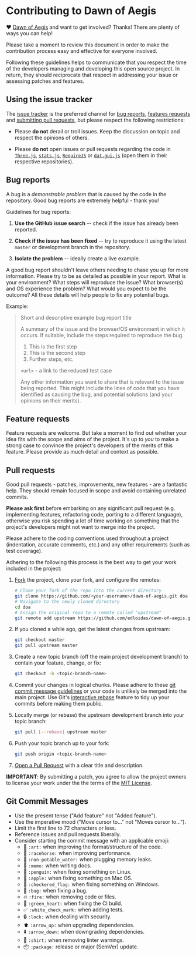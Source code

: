 # Contributing to Dawn of Aegis #

♥ [Dawn of Aegis](https://github.com/edloidas/dawn-of-aegis) and want to get involved?
Thanks! There are plenty of ways you can help!

Please take a moment to review this document in order to make the contribution process easy and effective for everyone involved.

Following these guidelines helps to communicate that you respect the time of the developers managing and developing this open source project. In return, they should reciprocate that respect in addressing your issue or assessing patches and features.

## Using the issue tracker ##

The [issue tracker](https://github.com/edloidas/dawn-of-aegis/issues) is the preferred channel for [bug reports](#bugs), [features requests](#features) and [submitting pull requests](#pull-requests), but please respect the following restrictions:

* Please **do not** derail or troll issues. Keep the discussion on topic and respect the opinions of others.

* Please **do not** open issues or pull requests regarding the code in
	[`Three.js`](https://github.com/mrdoob/three.js),
	[`stats.js`](https://github.com/mrdoob/stats.js),
	[`RequireJS`](https://github.com/jrburke/requirejs) or
	[`dat.gui.js`](https://code.google.com/p/dat-gui/) (open them in their respective repositories).

## Bug reports ##

A bug is a _demonstrable problem_ that is caused by the code in the repository.
Good bug reports are extremely helpful - thank you!

Guidelines for bug reports:

1. **Use the GitHub issue search** -- check if the issue has already been
	 reported.

2. **Check if the issue has been fixed** -- try to reproduce it using the
	 latest `master` or development branch in the repository.

3. **Isolate the problem** -- ideally create a live example.

A good bug report shouldn't leave others needing to chase you up for more information. Please try to be as detailed as possible in your report. What is your environment? What steps will reproduce the issue? What browser(s) and OS experience the problem? What would you expect to be the outcome? All these details will help people to fix any potential bugs.

Example:

> Short and descriptive example bug report title
>
> A summary of the issue and the browser/OS environment in which it occurs. If suitable, include the steps required to reproduce the bug.
>
> 1. This is the first step
> 2. This is the second step
> 3. Further steps, etc.
>
> `<url>` - a link to the reduced test case
>
> Any other information you want to share that is relevant to the issue being reported. This might include the lines of code that you have identified as causing the bug, and potential solutions (and your opinions on their merits).


## Feature requests ##

Feature requests are welcome. But take a moment to find out whether your idea fits with the scope and aims of the project. It's up to *you* to make a strong case to convince the project's developers of the merits of this feature. Please provide as much detail and context as possible.

## Pull requests ##

Good pull requests - patches, improvements, new features - are a fantastic help. They should remain focused in scope and avoid containing unrelated commits.

**Please ask first** before embarking on any significant pull request (e.g. implementing features, refactoring code, porting to a different language), otherwise you risk spending a lot of time working on something that the project's developers might not want to merge into the project.

Please adhere to the coding conventions used throughout a project (indentation, accurate comments, etc.) and any other requirements (such as test coverage).

Adhering to the following this process is the best way to get your work included in the project:

1. [Fork](http://help.github.com/fork-a-repo/) the project, clone your fork,
	 and configure the remotes:

	 ```bash
	 # Clone your fork of the repo into the current directory
	 git clone https://github.com/<your-username>/dawn-of-aegis.git doa
	 # Navigate to the newly cloned directory
	 cd doa
	 # Assign the original repo to a remote called "upstream"
	 git remote add upstream https://github.com/edloidas/dawn-of-aegis.git
	 ```

2. If you cloned a while ago, get the latest changes from upstream:

	 ```bash
	 git checkout master
	 git pull upstream master
	 ```

3. Create a new topic branch (off the main project development branch) to contain your feature, change, or fix:

	 ```bash
	 git checkout -b <topic-branch-name>
	 ```

4. Commit your changes in logical chunks. Please adhere to these [git commit message guidelines](http://tbaggery.com/2008/04/19/a-note-about-git-commit-messages.html) or your code is unlikely be merged into the main project. Use Git's [interactive rebase](https://help.github.com/articles/interactive-rebase) feature to tidy up your commits before making them public.

5. Locally merge (or rebase) the upstream development branch into your topic branch:

	 ```bash
	 git pull [--rebase] upstream master
	 ```

6. Push your topic branch up to your fork:

	 ```bash
	 git push origin <topic-branch-name>
	 ```

7. [Open a Pull Request](https://help.github.com/articles/using-pull-requests/) with a clear title and description.

**IMPORTANT**: By submitting a patch, you agree to allow the project owners to license your work under the the terms of the [MIT License](LICENSE).

## Git Commit Messages ##

* Use the present tense ("Add feature" not "Added feature").
* Use the imperative mood ("Move cursor to..." not "Moves cursor to...").
* Limit the first line to 72 characters or less.
* Reference issues and pull requests liberally.
* Consider starting the commit message with an applicable emoji:
	- :art: `:art:` when improving the format/structure of the code.
	- :racehorse: `:racehorse:` when improving performance.
	- :non-potable_water: `:non-potable_water:` when plugging memory leaks.
	- :memo: `:memo:` when writing docs.
	- :penguin: `:penguin:` when fixing something on Linux.
	- :apple: `:apple:` when fixing something on Mac OS.
	- :checkered_flag: `:checkered_flag:` when fixing something on Windows.
	- :bug: `:bug:` when fixing a bug.
	- :fire: `:fire:` when removing code or files.
	- :green_heart: `:green_heart:` when fixing the CI build.
	- :white_check_mark: `:white_check_mark:` when adding tests.
	- :lock: `:lock:` when dealing with security.
	- :arrow_up: `:arrow_up:` when upgrading dependencies.
	- :arrow_down: `:arrow_down:` when downgrading dependencies.
	- :shirt: `:shirt:` when removing linter warnings.
	- :package: `:package:` release or major (SemVer) update.
